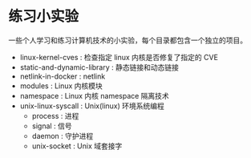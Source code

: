 # 练习小实验

一些个人学习和练习计算机技术的小实验，每个目录都包含一个独立的项目。

* linux-kernel-cves : 检查指定 linux 内核是否修复了指定的 CVE
* static-and-dynamic-library : 静态链接和动态链接
* netlink-in-docker : netlink
* modules : Linux 内核模块
* namespace : Linux 内核 namespace 隔离技术
* unix-linux-syscall : Unix(linux) 环境系统编程
  * process : 进程
  * signal : 信号
  * daemon : 守护进程
  * unix-socket : Unix 域套接字
